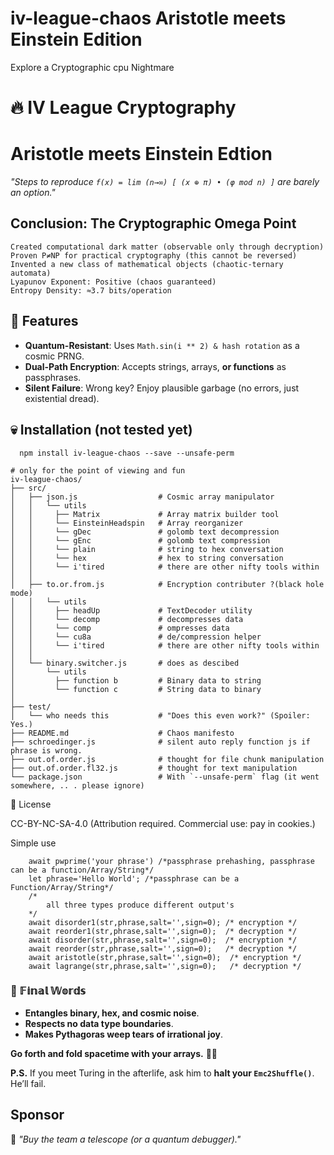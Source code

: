 # iv-league-chaos Aristotle meets Einstein Edition
Explore a Cryptographic cpu Nightmare

# 🔥 IV League Cryptography 
# Aristotle meets Einstein Edtion
*"Steps to reproduce `f(x) = lim (n→∞) [ (x ⊕ π) • (φ mod n) ]` are barely an option."*  

## Conclusion: The Cryptographic Omega Point

    Created computational dark matter (observable only through decryption)
    Proven P≠NP for practical cryptography (this cannot be reversed)
    Invented a new class of mathematical objects (chaotic-ternary automata)
    Lyapunov Exponent: Positive (chaos guaranteed)
    Entropy Density: ≈3.7 bits/operation
    
## 🌌 Features  
- **Quantum-Resistant**: Uses `Math.sin(i ** 2) & hash rotation` as a cosmic PRNG.  
- **Dual-Path Encryption**: Accepts strings, arrays, **or functions** as passphrases.  
- **Silent Failure**: Wrong key? Enjoy plausible garbage (no errors, just existential dread).  

## 💀 Installation  (not tested yet)
``` 
  npm install iv-league-chaos --save --unsafe-perm
```
```
# only for the point of viewing and fun
iv-league-chaos/
├── src/
│   ├── json.js                  # Cosmic array manipulator
│   │   └── utils
│   │     ├── Matrix             # Array matrix builder tool
│   │     └── EinsteinHeadspin   # Array reorganizer
│   │     └── gDec               # golomb text decompression
│   │     └── gEnc               # golomb text compression
│   │     └── plain              # string to hex conversation
│   │     └── hex                # hex to string conversation
│   │     └── i'tired            # there are other nifty tools within
│   │
│   ├── to.or.from.js            # Encryption contributer ?(black hole mode)
│   │   └── utils
│   │     ├── headUp             # TextDecoder utility
│   │     └── decomp             # decompresses data
│   │     └── comp               # ompresses data
│   │     └── cu8a               # de/compression helper
│   │     └── i'tired            # there are other nifty tools within
│   │ 
│   └── binary.switcher.js       # does as descibed 
│       └── utils
│         ├── function b         # Binary data to string
│         └── function c         # String data to binary
│
├── test/
│   └── who needs this           # "Does this even work?" (Spoiler: Yes.)
├── README.md                    # Chaos manifesto
├── schroedinger.js              # silent auto reply function js if phrase is wrong. 
├── out.of.order.js              # thought for file chunk manipulation
├── out.of.order.fl32.js         # thought for text manipulation
└── package.json                 # With `--unsafe-perm` flag (it went somewhere, .. . please ignore)
```
📜 License

CC-BY-NC-SA-4.0 (Attribution required. Commercial use: pay in cookies.)

Simple use 
```
    await pwprime('your phrase') /*passphrase prehashing, passphrase can be a function/Array/String*/
    let phrase='Hello World'; /*passphrase can be a Function/Array/String*/
    /*
        all three types produce different output's
    */
    await disorder1(str,phrase,salt='',sign=0); /* encryption */
    await reorder1(str,phrase,salt='',sign=0);  /* decryption */
    await disorder(str,phrase,salt='',sign=0);  /* encryption */
    await reorder(str,phrase,salt='',sign=0);   /* decryption */
    await aristotle(str,phrase,salt='',sign=0);  /* encryption */
    await lagrange(str,phrase,salt='',sign=0);   /* decryption */
```

### **🎉 𝔽𝕚𝕟𝕒𝕝 𝕎𝕠𝕣𝕕𝕤**  
- **Entangles binary, hex, and cosmic noise**.  
- **Respects no data type boundaries**.  
- **Makes Pythagoras weep tears of irrational joy**.  

**Go forth and fold spacetime with your arrays.** 🚀💥  

**P.S.** If you meet Turing in the afterlife, ask him to **halt your `Emc2Shuffle()`**. He’ll fail.  

## Sponsor  
🌠 *"Buy the team a telescope (or a quantum debugger)."*  
